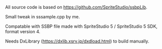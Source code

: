 All source code is based on https://github.com/SpriteStudio/ssbpLib.

Small tweak in sssample.cpp by me.

Compatable with SSBP file made with SpriteStudio 5 / SpriteStudio 5 SDK, format version 4.

Needs DxLibrary (https://dxlib.xsrv.jp/dxdload.html) to build manually.
